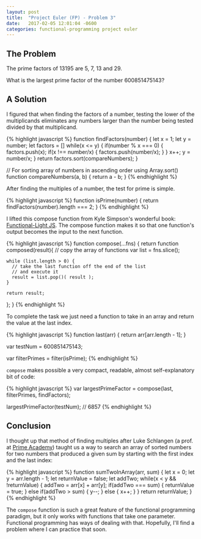 ```yaml
---
layout: post
title:  "Project Euler (FP) - Problem 3"
date:   2017-02-05 12:01:04 -0600
categories: functional-programming project euler
---
```


## The Problem

The prime factors of 13195 are 5, 7, 13 and 29.

What is the largest prime factor of the number 600851475143?

## A Solution

I figured that when finding the factors of a number, testing the lower of the multiplicands eliminates any numbers larger than the number being tested divided by that multiplicand.

{% highlight javascript %}
function findFactors(number) {
  let x = 1;
  let y = number;
  let factors = []
  while(x <= y) {
    if(number % x === 0) {
      factors.push(x);
      if(x !== number/x) {
        factors.push(number/x);
      }
    }
    x++;
    y = number/x;
  }
  return factors.sort(compareNumbers);
}

// For sorting array of numbers in ascending order using Array.sort()
function compareNumbers(a, b) {
  return a - b;
}
{% endhighlight %}

After finding the multiples of a number, the test for prime is simple.

{% highlight javascript %}
function isPrime(number) {
  return findFactors(number).length === 2;
}
{% endhighlight %}


I lifted this compose function from Kyle Simpson's wonderful book: [Functional-Light JS](https://github.com/getify/Functional-Light-JS/blob/master/ch4.md). The compose function makes it so that one function's output becomes the input to the next function. 

{% highlight javascript %}
function compose(...fns) {
  return function composed(result){
    // copy the array of functions
    var list = fns.slice();

    while (list.length > 0) {
      // take the last function off the end of the list
      // and execute it
      result = list.pop()( result );
    }

    return result;
  };
}
{% endhighlight %}

To complete the task we just need a function to take in an array and return the value at the last index.

{% highlight javascript %}
function last(arr) {
  return arr[arr.length - 1];
}

var testNum = 600851475143;

var filterPrimes = filter(isPrime);
{% endhighlight %}

`compose` makes possible a very compact, readable, almost self-explanatory bit of code:

{% highlight javascript %}
var largestPrimeFactor = compose(last, filterPrimes, findFactors);

largestPrimeFactor(testNum); // 6857
{% endhighlight %}

## Conclusion

I thought up that method of finding multiples after Luke Schlangen (a prof. at [Prime Academy](https://primeacademy.io)) taught us a way to search an array of sorted numbers for two numbers that produced a given sum by starting with the first index and the last index:

{% highlight javascript %}
function sumTwoInArray(arr, sum) {
  let x = 0;
  let y = arr.length - 1;
  let returnValue = false;
  let addTwo;
  while(x < y && !returnValue) {
    addTwo = arr[x] + arr[y];
    if(addTwo === sum) {
      returnValue = true;
    } else if(addTwo > sum) {
      y--;
    } else {
      x++;
    }
  }
  return returnValue;
}
{% endhighlight %}

The `compose` function is such a great feature of the functional programming paradigm, but it only works with functions that take one parameter. Functional programming has ways of dealing with that. Hopefully, I'll find a problem where I can practice that soon.

